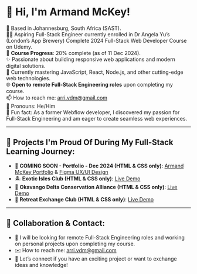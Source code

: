 # 👋 Hi, I'm Armand McKey!

📍 Based in Johannesburg, South Africa (SAST).  
👨‍💻 Aspiring Full-Stack Engineer currently enrolled in Dr Angela Yu’s (London’s App Brewery) Complete 2024 Full-Stack Web Developer Course on Udemy.  
🎯 **Course Progress**: 20% complete (as of 11 Dec 2024).  
✨ Passionate about building responsive web applications and modern digital solutions.  
🔧 Currently mastering JavaScript, React, Node.js, and other cutting-edge web technologies.  
🌐 **Open to remote Full-Stack Engineering roles** upon completing my course.  
📫 How to reach me: [arri.vdm@gmail.com](mailto:arri.vdm@gmail.com)  
🔷 Pronouns: He/Him  
🎉 Fun fact: As a former Webflow developer, I discovered my passion for Full-Stack Engineering and am eager to create seamless web experiences.

---

## 🌟 Projects I'm Proud Of During My Full-Stack Learning Journey:
- 🚀 **COMING SOON - Portfolio - Dec 2024 (HTML & CSS only)**: [Armand McKey Portfolio](#) & [Figma UX/UI Design](#)
- 🏝️ **Exotic Isles Club (HTML & CSS only)**: [Live Demo](https://armand-sa.github.io/Exotic-Isles-Club/)  
- 🏢 **Okavango Delta Conservation Alliance (HTML & CSS only)**: [Live Demo](https://armand-sa.github.io/Company-Home-Page-with-Flexbox/)
- 🏡 **Retreat Exchange Club (HTML & CSS only)**: [Live Demo](https://armand-sa.github.io/Retreat-Exchange-Club/)

---

## 🤝 Collaboration & Contact:
- 🤝 I will be looking for remote Full-Stack Engineering roles and working on personal projects upon completing my course.  
- ✉️ How to reach me: [arri.vdm@gmail.com](mailto:arri.vdm@gmail.com)  
- 💬 Let’s connect if you have an exciting project or want to exchange ideas and knowledge!

<!---
armand-sa/armand-sa is a ✨ special ✨ repository because its `README.md` (this file) appears on your GitHub profile.
You can click the Preview link to take a look at your changes.
--->
